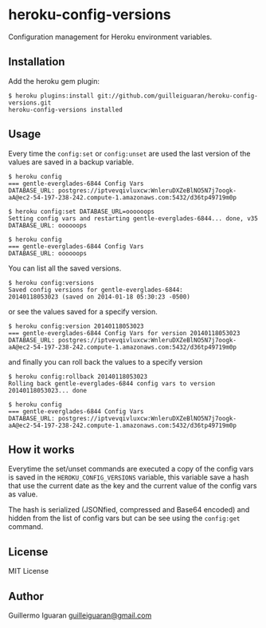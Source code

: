 # heroku-config-versions

Configuration management for Heroku environment variables.


## Installation

Add the heroku gem plugin:

    $ heroku plugins:install git://github.com/guilleiguaran/heroku-config-versions.git
    heroku-config-versions installed

## Usage

Every time the `config:set` or `config:unset` are used the last version
of the values are saved in a backup variable.

    $ heroku config
    === gentle-everglades-6844 Config Vars
    DATABASE_URL: postgres://iptvevqivluxcw:WnleruDXZeBlNO5N7j7oogk-aA@ec2-54-197-238-242.compute-1.amazonaws.com:5432/d36tp49719m0p
    
    $ heroku config:set DATABASE_URL=oooooops
    Setting config vars and restarting gentle-everglades-6844... done, v35
    DATABASE_URL: oooooops
    
    $ heroku config
    === gentle-everglades-6844 Config Vars
    DATABASE_URL: oooooops

You can list all the saved versions.

    $ heroku config:versions
    Saved config versions for gentle-everglades-6844:
    20140118053023 (saved on 2014-01-18 05:30:23 -0500)

or see the values saved for a specify version.

    $ heroku config:version 20140118053023
    === gentle-everglades-6844 Config Vars for version 20140118053023
    DATABASE_URL: postgres://iptvevqivluxcw:WnleruDXZeBlNO5N7j7oogk-aA@ec2-54-197-238-242.compute-1.amazonaws.com:5432/d36tp49719m0p

and finally you can roll back the values to a specify version

    $ heroku config:rollback 20140118053023
    Rolling back gentle-everglades-6844 config vars to version 20140118053023... done
    
    $ heroku config
    === gentle-everglades-6844 Config Vars
    DATABASE_URL: postgres://iptvevqivluxcw:WnleruDXZeBlNO5N7j7oogk-aA@ec2-54-197-238-242.compute-1.amazonaws.com:5432/d36tp49719m0p


## How it works

Everytime the set/unset commands are executed a copy of the config vars is saved in the `HEROKU_CONFIG_VERSIONS` variable,
this variable save a hash that use the current date as the key and the current value of the config vars as value. 

The hash is serialized (JSONfied, compressed and Base64 encoded) and hidden from the list of config vars but can be see using the `config:get` command.

## License

MIT License

## Author

Guillermo Iguaran <guilleiguaran@gmail.com>
